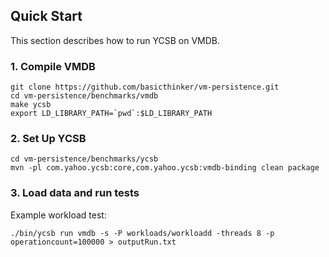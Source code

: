## Quick Start

This section describes how to run YCSB on VMDB.

### 1. Compile VMDB

    git clone https://github.com/basicthinker/vm-persistence.git
    cd vm-persistence/benchmarks/vmdb
    make ycsb
    export LD_LIBRARY_PATH=`pwd`:$LD_LIBRARY_PATH

### 2. Set Up YCSB

    cd vm-persistence/benchmarks/ycsb
    mvn -pl com.yahoo.ycsb:core,com.yahoo.ycsb:vmdb-binding clean package

### 3. Load data and run tests

Example workload test:

    ./bin/ycsb run vmdb -s -P workloads/workloadd -threads 8 -p operationcount=100000 > outputRun.txt
    
